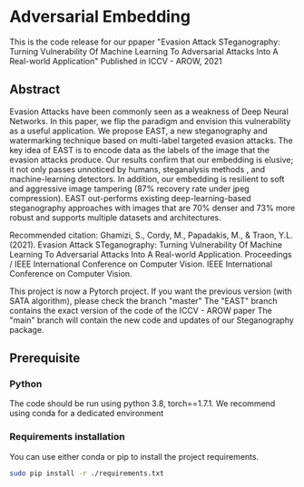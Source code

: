 # Adversarial Embedding


This is the code release for our ppaper "Evasion Attack STeganography: Turning Vulnerability Of Machine Learning To Adversarial Attacks Into A Real-world Application"
Published in ICCV - AROW, 2021

## Abstract
Evasion Attacks have been commonly seen as a weakness of Deep Neural Networks. In this paper, we flip the paradigm and envision this vulnerability as a useful application. We propose EAST, a new steganography and watermarking technique based on multi-label targeted evasion attacks. The key idea of EAST is to encode data as the labels of the image that the evasion attacks produce. Our results confirm that our embedding is elusive; it not only passes unnoticed by humans, steganalysis methods , and machine-learning detectors. In addition, our embedding is resilient to soft and aggressive image tampering (87% recovery rate under jpeg compression). EAST out-performs existing deep-learning-based steganography approaches with images that are 70% denser and 73% more robust and supports multiple datasets and architectures.

Recommended citation: Ghamizi, S., Cordy, M., Papadakis, M., & Traon, Y.L. (2021). Evasion Attack STeganography: Turning Vulnerability Of Machine Learning To Adversarial Attacks Into A Real-world Application. Proceedings / IEEE International Conference on Computer Vision. IEEE International Conference on Computer Vision. 

This project is now a Pytorch project. If you want the previous version (with SATA algorithm), please check the branch "master"
The "EAST" branch contains the exact version of the code of the ICCV - AROW paper
The "main" branch will contain the new code and updates of our Steganography package.


## Prerequisite
### Python
The code should be run using python 3.8, torch==1.7.1. We recommend using conda for a dedicated environment

### Requirements installation

You can use either conda or pip to install the project requirements.

```bash
sudo pip install -r ./requirements.txt
```
